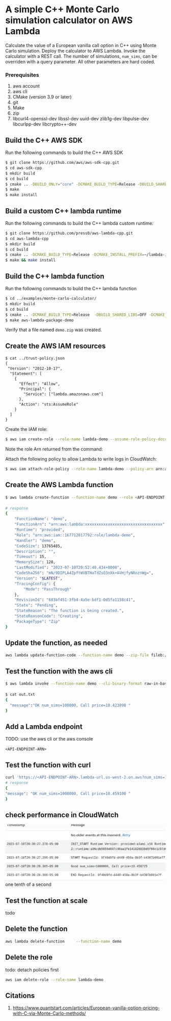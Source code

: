 # A simple C++ Monte Carlo simulation calculator on AWS Lambda

Calculate the value of a European vanilla call option in C++ using Monte Carlo simulation.
Deploy the calculator to AWS Lambda.
Invoke the calculator with a REST call.
The number of simulations, `num_sims`, can be overriden with a query parameter.
All other parameters are hard coded.



### Prerequisites
1. aws account
2. aws cli
3. CMake (version 3.9 or later)
4. git
5. Make
6. zip
7. libcurl4-openssl-dev libssl-dev uuid-dev zlib1g-dev libpulse-dev libcurlpp-dev libcrypto++-dev


## Build the C++ AWS SDK
Run the following commands to build the C++ AWS SDK 
```bash
$ git clone https://github.com/aws/aws-sdk-cpp.git
$ cd aws-sdk-cpp
$ mkdir build
$ cd build
$ cmake .. -DBUILD_ONLY="core" -DCMAKE_BUILD_TYPE=Release -DBUILD_SHARED_LIBS=OFF -DCUSTOM_MEMORY_MANAGEMENT=OFF -DCMAKE_INSTALL_PREFIX=~/lambda-install
$ make
$ make install
```

## Build a custom C++ lambda runtime
Run the following commands to build the C++ lambda custom runtime:
```bash
$ git clone https://github.com/press0/aws-lambda-cpp.git
$ cd aws-lambda-cpp
$ mkdir build
$ cd build
$ cmake .. -DCMAKE_BUILD_TYPE=Release -DCMAKE_INSTALL_PREFIX=~/lambda-install
$ make && make install
```

## Build the C++ lambda function
Run the following commands to build the C++ lambda function

```bash
$ cd ../examples/monte-carlo-calculator/
$ mkdir build
$ cd build
$ cmake .. -DCMAKE_BUILD_TYPE=Release  -DBUILD_SHARED_LIBS=OFF -DCMAKE_PREFIX_PATH=~/lambda-install
$ make aws-lambda-package-demo
```

Verify that a file named `demo.zip` was created. 

## Create the AWS IAM resources

```
$ cat ../trust-policy.json
{
 "Version": "2012-10-17",
  "Statement": [
    {
      "Effect": "Allow",
      "Principal": {
        "Service": ["lambda.amazonaws.com"]
      },
      "Action": "sts:AssumeRole"
    }
  ]
}

```

Create the IAM role:
```bash
$ aws iam create-role --role-name lambda-demo --assume-role-policy-document file://../trust-policy.json
```
Note the role Arn returned from the command: <API-ENDPOINT-ARN> 

Attach the following policy to allow Lambda to write logs in CloudWatch:
```bash
$ aws iam attach-role-policy --role-name lambda-demo --policy-arn arn:aws:iam::aws:policy/service-role/AWSLambdaBasicExecutionRole
```

## Create the AWS Lambda function
```bash
$ aws lambda create-function --function-name demo --role <API-ENDPOINT-ARN> --runtime provided --timeout 15 --memory-size 128 --handler demo --zip-file fileb://demo.zip

# response
{
    "FunctionName": "demo",
    "FunctionArn": "arn:aws:lambda:xxxxxxxxxxxxxxxxxxxxxxxxxxxxxxxxxx",
    "Runtime": "provided",
    "Role": "arn:aws:iam::167712817792:role/lambda-demo",
    "Handler": "demo",
    "CodeSize": 13765485,
    "Description": "",
    "Timeout": 15,
    "MemorySize": 128,
    "LastModified": "2023-07-10T20:52:40.434+0000",
    "CodeSha256": "mN/9DIPLA4ZpftWVBTHaTdZsO3nXk+AVHjfyNRoznWg=",
    "Version": "$LATEST",
    "TracingConfig": {
        "Mode": "PassThrough"
    },
    "RevisionId": "683bf451-3fb4-4a5e-bdf1-0d5fa1158c41",
    "State": "Pending",
    "StateReason": "The function is being created.",
    "StateReasonCode": "Creating",
    "PackageType": "Zip"
}
```

## Update the function, as needed
```bash
aws lambda update-function-code --function-name demo --zip-file fileb://demo.zip


```

## Test the function with the aws cli
```bash
$ aws lambda invoke --function-name demo --cli-binary-format raw-in-base64-out --payload '{}' out.txt

$ cat out.txt
{
  "message":"OK num_sims=100000, Call price=10.423098 "
}

```

## Add a Lambda endpoint 
TODO: use the aws cli or the aws console

`<API-ENDPOINT-ARN>`

## Test the function with curl

```bash
curl 'https://<API-ENDPOINT-ARN>.lambda-url.us-west-2.on.aws?num_sims=1000000' 
# response
{
"message": "OK num_sims=1000000, Call price=10.459100 "
}
```

## check performance in CloudWatch
![CloudWatch ](image/cloudwatch.png)
one tenth of a second


## Test the function at scale
todo




## Delete the function
```bash
aws lambda delete-function     --function-name demo
```

## Delete the role
todo:  detach policies first
```bash
aws iam delete-role --role-name lambda-demo
```

## Citations
1. https://www.quantstart.com/articles/European-vanilla-option-pricing-with-C-via-Monte-Carlo-methods/


